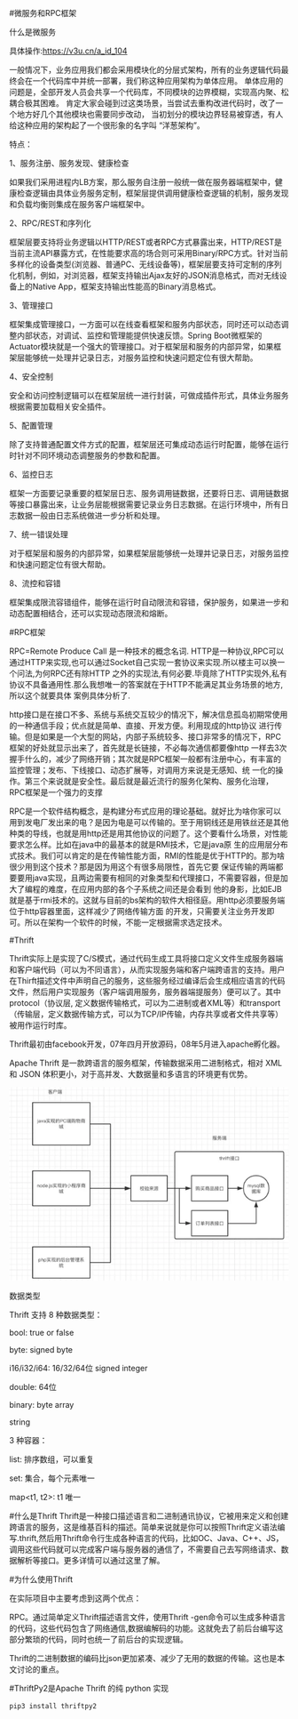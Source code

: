#微服务和RPC框架

什么是微服务

具体操作:https://v3u.cn/a_id_104

一般情况下，业务应用我们都会采用模块化的分层式架构，所有的业务逻辑代码最终会在一个代码库中并统一部署，我们称这种应用架构为单体应用。 单体应用的问题是，全部开发人员会共享一个代码库，不同模块的边界模糊，实现高内聚、松耦合极其困难。 肯定大家会碰到过这类场景，当尝试去重构改进代码时，改了一个地方好几个其他模块也需要同步改动， 当初划分的模块边界轻易被穿透，有人给这种应用的架构起了一个很形象的名字叫 “洋葱架构”。

特点：

1、服务注册、服务发现、健康检查

   如果我们采用进程内LB方案，那么服务自注册一般统一做在服务器端框架中，健康检查逻辑由具体业务服务定制，框架层提供调用健康检查逻辑的机制，服务发现和负载均衡则集成在服务客户端框架中。

2、RPC/REST和序列化

  框架层要支持将业务逻辑以HTTP/REST或者RPC方式暴露出来，HTTP/REST是当前主流API暴露方式，在性能要求高的场合则可采用Binary/RPC方式。针对当前多样化的设备类型(浏览器、普通PC、无线设备等)，框架层要支持可定制的序列化机制，例如，对浏览器，框架支持输出Ajax友好的JSON消息格式，而对无线设备上的Native App，框架支持输出性能高的Binary消息格式。

3、管理接口

  框架集成管理接口，一方面可以在线查看框架和服务内部状态，同时还可以动态调整内部状态，对调试、监控和管理能提供快速反馈。Spring Boot微框架的Actuator模块就是一个强大的管理接口。对于框架层和服务的内部异常，如果框架层能够统一处理并记录日志，对服务监控和快速问题定位有很大帮助。

4、安全控制

  安全和访问控制逻辑可以在框架层统一进行封装，可做成插件形式，具体业务服务根据需要加载相关安全插件。

5、配置管理

  除了支持普通配置文件方式的配置，框架层还可集成动态运行时配置，能够在运行时针对不同环境动态调整服务的参数和配置。

6、监控日志

  框架一方面要记录重要的框架层日志、服务调用链数据，还要将日志、调用链数据等接口暴露出来，让业务层能根据需要记录业务日志数据。在运行环境中，所有日志数据一般由日志系统做进一步分析和处理。

7、统一错误处理

  对于框架层和服务的内部异常，如果框架层能够统一处理并记录日志，对服务监控和快速问题定位有很大帮助。

8、流控和容错

  框架集成限流容错组件，能够在运行时自动限流和容错，保护服务，如果进一步和动态配置相结合，还可以实现动态限流和熔断。

#RPC框架

RPC=Remote Produce Call 是一种技术的概念名词. HTTP是一种协议,RPC可以通过HTTP来实现,也可以通过Socket自己实现一套协议来实现.所以楼主可以换一个问法,为何RPC还有除HTTP 之外的实现法,有何必要.毕竟除了HTTP实现外,私有协议不具备通用性.那么我想唯一的答案就在于HTTP不能满足其业务场景的地方,所以这个就要具体 案例具体分析了.

http接口是在接口不多、系统与系统交互较少的情况下，解决信息孤岛初期常使用的一种通信手段；优点就是简单、直接、开发方便。利用现成的http协议 进行传输。但是如果是一个大型的网站，内部子系统较多、接口非常多的情况下，RPC框架的好处就显示出来了，首先就是长链接，不必每次通信都要像http 一样去3次握手什么的，减少了网络开销；其次就是RPC框架一般都有注册中心，有丰富的监控管理；发布、下线接口、动态扩展等，对调用方来说是无感知、统 一化的操作。第三个来说就是安全性。最后就是最近流行的服务化架构、服务化治理，RPC框架是一个强力的支撑

RPC是一个软件结构概念，是构建分布式应用的理论基础。就好比为啥你家可以用到发电厂发出来的电？是因为电是可以传输的。至于用铜线还是用铁丝还是其他 种类的导线，也就是用http还是用其他协议的问题了。这个要看什么场景，对性能要求怎么样。比如在java中的最基本的就是RMI技术，它是java原 生的应用层分布式技术。我们可以肯定的是在传输性能方面，RMI的性能是优于HTTP的。那为啥很少用到这个技术？那是因为用这个有很多局限性，首先它要 保证传输的两端都要要用java实现，且两边需要有相同的对象类型和代理接口，不需要容器，但是加大了编程的难度，在应用内部的各个子系统之间还是会看到 他的身影，比如EJB就是基于rmi技术的。这就与目前的bs架构的软件大相径庭。用http必须要服务端位于http容器里面，这样减少了网络传输方面 的开发，只需要关注业务开发即可。所以在架构一个软件的时候，不能一定根据需求选定技术。

#Thrift

Thrift实际上是实现了C/S模式，通过代码生成工具将接口定义文件生成服务器端和客户端代码（可以为不同语言），从而实现服务端和客户端跨语言的支持。用户在Thirft描述文件中声明自己的服务，这些服务经过编译后会生成相应语言的代码文件，然后用户实现服务（客户端调用服务，服务器端提服务）便可以了。其中protocol（协议层, 定义数据传输格式，可以为二进制或者XML等）和transport（传输层，定义数据传输方式，可以为TCP/IP传输，内存共享或者文件共享等）被用作运行时库。

Thrift最初由facebook开发，07年四月开放源码，08年5月进入apache孵化器。

Apache Thrift 是一款跨语言的服务框架，传输数据采用二进制格式，相对 XML 和 JSON 体积更小，对于高并发、大数据量和多语言的环境更有优势。

![](./img/wei1.png)

数据类型

Thrift 支持 8 种数据类型：

bool: true or false

byte: signed byte

i16/i32/i64: 16/32/64位 signed integer

double: 64位

binary: byte array

string

3 种容器：

list<t1>: 排序数组，可以重复

set<t1>: 集合，每个元素唯一

map<t1, t2>: t1 唯一



#什么是Thrift
Thrift是一种接口描述语言和二进制通讯协议，它被用来定义和创建跨语言的服务，这是维基百科的描述。简单来说就是你可以按照Thrift定义语法编写.thrift,然后用Thrift命令行生成各种语言的代码，比如OC、Java、C++、JS，调用这些代码就可以完成客户端与服务器的通信了，不需要自己去写网络请求、数据解析等接口。更多详情可以通过这里了解。

#为什么使用Thrift

在实际项目中主要考虑到这两个优点：

RPC。通过简单定义Thrift描述语言文件，使用Thrift -gen命令可以生成多种语言的代码，这些代码包含了网络通信,数据编解码的功能。这就免去了前后台编写这部分繁琐的代码，同时也统一了前后台的实现逻辑。

Thrift的二进制数据的编码比json更加紧凑、减少了无用的数据的传输。这也是本文讨论的重点。


#ThriftPy2是Apache Thrift 的纯 python 实现

```
pip3 install thriftpy2
```




